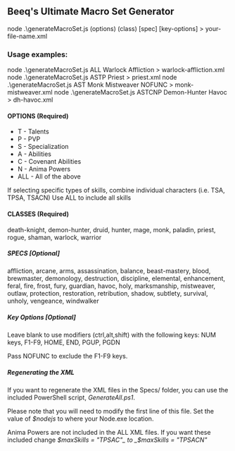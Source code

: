 ## Beeq's Ultimate Macro Set Generator
node .\generateMacroSet.js (options) (class) [spec] [key-options] > your-file-name.xml

### Usage examples:
node .\generateMacroSet.js ALL Warlock Affliction > warlock-affliction.xml
node .\generateMacroSet.js ASTP Priest > priest.xml
node .\generateMacroSet.js AST Monk Mistweaver NOFUNC > monk-mistweaver.xml
node .\generateMacroSet.js ASTCNP Demon-Hunter Havoc > dh-havoc.xml

#### OPTIONS (Required)
- T - Talents
- P - PVP
- S - Specialization
- A - Abilities
- C - Covenant Abilities
- N - Anima Powers
- ALL - All of the above

If selecting specific types of skills, combine individual characters (i.e. TSA, TPSA, TSACN)
Use ALL to include all skills

#### CLASSES (Required)
death-knight, demon-hunter, druid, hunter, mage, monk, paladin, priest, rogue, shaman, warlock, warrior

##### SPECS [Optional]
affliction, arcane, arms, assassination, balance, beast-mastery, blood, brewmaster, demonology, destruction, discipline, elemental, enhancement, feral, fire, frost, fury, guardian, havoc, holy, marksmanship, mistweaver, outlaw, protection, restoration, retribution, shadow, subtlety, survival, unholy, vengeance, windwalker

##### Key Options [Optional]
Leave blank to use modifiers (ctrl,alt,shift) with the following keys:
NUM keys, F1-F9, HOME, END, PGUP, PGDN

Pass NOFUNC to exclude the F1-F9 keys.

##### Regenerating the XML
If you want to regenerate the XML files in the Specs/ folder, you can use the included PowerShell script, *GenerateAll.ps1*.

Please note that you will need to modify the first line of this file.  Set the value of _$nodejs_ to where your Node.exe location.

Anima Powers are not included in the ALL XML files. If you want these included change
_$maxSkills = "TPSAC"_ to _$maxSkills = "TPSACN"_

